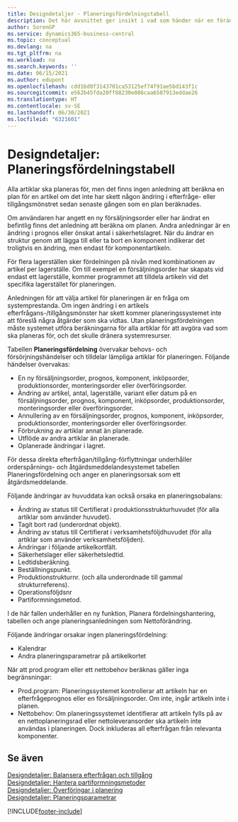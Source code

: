 ```yaml
---
title: Designdetaljer - Planeringsfördelningstabell
description: Det här avsnittet ger insikt i vad som händer när en förändring i efterfråge- eller tillgångsmönstren kräver att du beräknar hur du planerar för en artikel.
author: SorenGP
ms.service: dynamics365-business-central
ms.topic: conceptual
ms.devlang: na
ms.tgt_pltfrm: na
ms.workload: na
ms.search.keywords: ''
ms.date: 06/15/2021
ms.author: edupont
ms.openlocfilehash: cdd16d0f3143701ca53125ef74f91ae5bd143f1c
ms.sourcegitcommit: e562b45fda20ff88230e086caa6587913eddae26
ms.translationtype: HT
ms.contentlocale: sv-SE
ms.lasthandoff: 06/30/2021
ms.locfileid: "6321601"
---
```

# <a name="design-details-planning-assignment-table"></a>Designdetaljer: Planeringsfördelningstabell
Alla artiklar ska planeras för, men det finns ingen anledning att beräkna en plan för en artikel om det inte har skett någon ändring i efterfråge- eller tillgångsmönstret sedan senaste gången som en plan beräknades.  

Om användaren har angett en ny försäljningsorder eller har ändrat en befintlig finns det anledning att beräkna om planen. Andra anledningar är en ändring i prognos eller önskat antal i säkerhetslagret. När du ändrar en struktur genom att lägga till eller ta bort en komponent indikerar det troligtvis en ändring, men endast för komponentartikeln.  

För flera lagerställen sker fördelningen på nivån med kombinationen av artikel per lagerställe. Om till exempel en försäljningsorder har skapats vid endast ett lagerställe, kommer programmet att tilldela artikeln vid det specifika lagerstället för planeringen.  

Anledningen för att välja artikel för planeringen är en fråga om systemprestanda. Om ingen ändring i en artikels efterfrågans-/tillgångsmönster har skett kommer planeringssystemet inte att föreslå några åtgärder som ska vidtas. Utan planeringsfördelningen måste systemet utföra beräkningarna för alla artiklar för att avgöra vad som ska planeras för, och det skulle dränera systemresurser.  

Tabellen **Planeringsfördelning** övervakar behovs- och försörjningshändelser och tilldelar lämpliga artiklar för planeringen. Följande händelser övervakas:  

* En ny försäljningsorder, prognos, komponent, inköpsorder, produktionsorder, monteringsorder eller överföringsorder.  
* Ändring av artikel, antal, lagerställe, variant eller datum på en försäljningsorder, prognos, komponent, inköpsorder, produktionsorder, monteringsorder eller överföringsorder.  
* Annullering av en försäljningsorder, prognos, komponent, inköpsorder, produktionsorder, monteringsorder eller överföringsorder.  
* Förbrukning av artiklar annat än planerade.  
* Utflöde av andra artiklar än planerade.  
* Oplanerade ändringar i lagret.  

För dessa direkta efterfrågan/tillgång-förflyttningar underhåller orderspårnings- och åtgärdsmeddelandesystemet tabellen Planeringsfördelning och anger en planeringsorsak som ett åtgärdsmeddelande.  

Följande ändringar av huvuddata kan också orsaka en planeringsobalans:  

* Ändring av status till Certifierat i produktionsstrukturhuvudet (för alla artiklar som använder huvudet).  
* Tagit bort rad (underordnat objekt).  
* Ändring av status till Certifierat i verksamhetsföljdhuvudet (för alla artiklar som använder verksamhetsföljden).  
* Ändringar i följande artikelkortfält.  
* Säkerhetslager eller säkerhetsledtid.  
* Ledtidsberäkning.  
* Beställningspunkt.  
* Produktionstrukturnr. (och alla underordnade till gammal strukturreferens).  
* Operationsföljdsnr  
* Partiformningsmetod.  

I de här fallen underhåller en ny funktion, Planera fördelningshantering, tabellen och ange planeringsanledningen som Nettoförändring.  

Följande ändringar orsakar ingen planeringsfördelning:  

* Kalendrar  
* Andra planeringsparametrar på artikelkortet  

När att prod.program eller ett nettobehov beräknas gäller inga begränsningar:  

* Prod.program: Planeringssystemet kontrollerar att artikeln har en efterfrågeprognos eller en försäljningsorder. Om inte, ingår artikeln inte i planen.  
* Nettobehov: Om planeringssystemet identifierar att artikeln fylls på av en nettoplaneringsrad eller nettoleveransorder ska artikeln inte användas i planeringen. Dock inkluderas all efterfrågan från relevanta komponenter.  

## <a name="see-also"></a>Se även  
[Designdetaljer: Balansera efterfrågan och tillgång](design-details-balancing-demand-and-supply.md)   
[Designdetaljer: Hantera partiformningsmetoder](design-details-handling-reordering-policies.md)   
[Designdetaljer: Överföringar i planering](design-details-transfers-in-planning.md)   
[Designdetaljer: Planeringsparametrar](design-details-planning-parameters.md)  


[!INCLUDE[footer-include](includes/footer-banner.md)]
